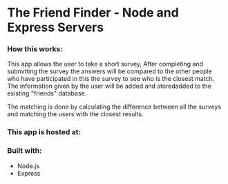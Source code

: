 # The Friend Finder - Node and Express Servers

### How this works:

This app allows the user to take a short survey, After completing and submitting the survey the answers will be compared to the other people who have participated in this the survey to see who is the closest match. The information given by the user will be added and storedadded to the existing "friends" database.

The matching is done by calculating the difference between all the surveys and matching the users with the closest results.

### This app is hosted at:


### Built with:

* Node.js
* Express



